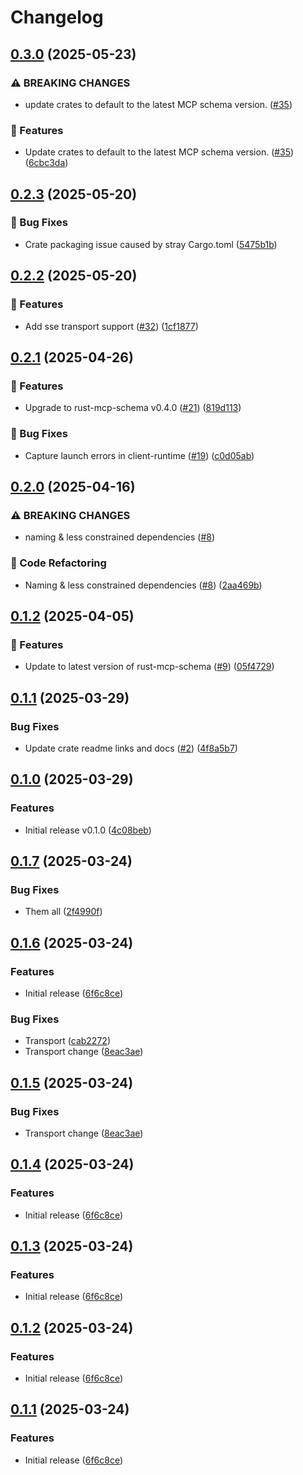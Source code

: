 # Changelog

## [0.3.0](https://github.com/rust-mcp-stack/rust-mcp-sdk/compare/rust-mcp-transport-v0.2.3...rust-mcp-transport-v0.3.0) (2025-05-23)


### ⚠ BREAKING CHANGES

* update crates to default to the latest MCP schema version. ([#35](https://github.com/rust-mcp-stack/rust-mcp-sdk/issues/35))

### 🚀 Features

* Update crates to default to the latest MCP schema version. ([#35](https://github.com/rust-mcp-stack/rust-mcp-sdk/issues/35)) ([6cbc3da](https://github.com/rust-mcp-stack/rust-mcp-sdk/commit/6cbc3da9d99d62723643000de74c4bd9e48fa4b4))

## [0.2.3](https://github.com/rust-mcp-stack/rust-mcp-sdk/compare/rust-mcp-transport-v0.2.2...rust-mcp-transport-v0.2.3) (2025-05-20)


### 🐛 Bug Fixes

* Crate packaging issue caused by stray Cargo.toml ([5475b1b](https://github.com/rust-mcp-stack/rust-mcp-sdk/commit/5475b1bb31b5ec2c211bd49f940be38db17d0d65))

## [0.2.2](https://github.com/rust-mcp-stack/rust-mcp-sdk/compare/rust-mcp-transport-v0.2.1...rust-mcp-transport-v0.2.2) (2025-05-20)


### 🚀 Features

* Add sse transport support ([#32](https://github.com/rust-mcp-stack/rust-mcp-sdk/issues/32)) ([1cf1877](https://github.com/rust-mcp-stack/rust-mcp-sdk/commit/1cf187757810e142e97216476ca73ecba020c320))

## [0.2.1](https://github.com/rust-mcp-stack/rust-mcp-sdk/compare/rust-mcp-transport-v0.2.0...rust-mcp-transport-v0.2.1) (2025-04-26)


### 🚀 Features

* Upgrade to rust-mcp-schema v0.4.0 ([#21](https://github.com/rust-mcp-stack/rust-mcp-sdk/issues/21)) ([819d113](https://github.com/rust-mcp-stack/rust-mcp-sdk/commit/819d1135b469e4aa8e857c81e25c81c331084fb1))


### 🐛 Bug Fixes

* Capture launch errors in client-runtime ([#19](https://github.com/rust-mcp-stack/rust-mcp-sdk/issues/19)) ([c0d05ab](https://github.com/rust-mcp-stack/rust-mcp-sdk/commit/c0d05ab73b1ac7edc7c410f2f14f0b86d4343c1d))

## [0.2.0](https://github.com/rust-mcp-stack/rust-mcp-sdk/compare/rust-mcp-transport-v0.1.2...rust-mcp-transport-v0.2.0) (2025-04-16)


### ⚠ BREAKING CHANGES

* naming & less constrained dependencies ([#8](https://github.com/rust-mcp-stack/rust-mcp-sdk/issues/8))

### 🚜 Code Refactoring

* Naming & less constrained dependencies ([#8](https://github.com/rust-mcp-stack/rust-mcp-sdk/issues/8)) ([2aa469b](https://github.com/rust-mcp-stack/rust-mcp-sdk/commit/2aa469b1f7f53f6cda23141c961467ece738047e))

## [0.1.2](https://github.com/rust-mcp-stack/rust-mcp-sdk/compare/rust-mcp-transport-v0.1.1...rust-mcp-transport-v0.1.2) (2025-04-05)


### 🚀 Features

* Update to latest version of rust-mcp-schema ([#9](https://github.com/rust-mcp-stack/rust-mcp-sdk/issues/9)) ([05f4729](https://github.com/rust-mcp-stack/rust-mcp-sdk/commit/05f47296e7ef5eff93c5c4e7370a2d1c055328b5))

## [0.1.1](https://github.com/rust-mcp-stack/rust-mcp-sdk/compare/rust-mcp-transport-v0.1.0...rust-mcp-transport-v0.1.1) (2025-03-29)


### Bug Fixes

* Update crate readme links and docs ([#2](https://github.com/rust-mcp-stack/rust-mcp-sdk/issues/2)) ([4f8a5b7](https://github.com/rust-mcp-stack/rust-mcp-sdk/commit/4f8a5b74559b97bf9e7229c120c383caf7f53a36))

## [0.1.0](https://github.com/rust-mcp-stack/rust-mcp-sdk/compare/rust-mcp-transport-v0.1.0...rust-mcp-transport-v0.1.0) (2025-03-29)


### Features

* Initial release v0.1.0 ([4c08beb](https://github.com/rust-mcp-stack/rust-mcp-sdk/commit/4c08beb73b102c77e65b724b284008071b7f5ef4))

## [0.1.7](https://github.com/hashemix/rust-mcp-sdk/compare/rust-mcp-transport-v0.1.6...rust-mcp-transport-v0.1.7) (2025-03-24)


### Bug Fixes

* Them all ([2f4990f](https://github.com/hashemix/rust-mcp-sdk/commit/2f4990fbeb9ef5e5b40a7ccb31e9583e318a36ad))

## [0.1.6](https://github.com/hashemix/rust-mcp-sdk/compare/rust-mcp-transport-v0.1.5...rust-mcp-transport-v0.1.6) (2025-03-24)


### Features

* Initial release ([6f6c8ce](https://github.com/hashemix/rust-mcp-sdk/commit/6f6c8cec8fe1277fc39f4ddce6f17b36129bedee))


### Bug Fixes

* Transport ([cab2272](https://github.com/hashemix/rust-mcp-sdk/commit/cab22725fdd2f618020edd4be9b39862d30f2676))
* Transport change ([8eac3ae](https://github.com/hashemix/rust-mcp-sdk/commit/8eac3aeafbcf5f88b81c758fdb0da980a00fa934))

## [0.1.5](https://github.com/hashemix/rust-mcp-sdk/compare/rust-mcp-transport-v0.1.4...rust-mcp-transport-v0.1.5) (2025-03-24)


### Bug Fixes

* Transport change ([8eac3ae](https://github.com/hashemix/rust-mcp-sdk/commit/8eac3aeafbcf5f88b81c758fdb0da980a00fa934))

## [0.1.4](https://github.com/hashemix/rust-mcp-sdk/compare/rust-mcp-transport-v0.1.3...rust-mcp-transport-v0.1.4) (2025-03-24)


### Features

* Initial release ([6f6c8ce](https://github.com/hashemix/rust-mcp-sdk/commit/6f6c8cec8fe1277fc39f4ddce6f17b36129bedee))

## [0.1.3](https://github.com/hashemix/rust-mcp-sdk/compare/v0.1.2...v0.1.3) (2025-03-24)


### Features

* Initial release ([6f6c8ce](https://github.com/hashemix/rust-mcp-sdk/commit/6f6c8cec8fe1277fc39f4ddce6f17b36129bedee))

## [0.1.2](https://github.com/hashemix/rust-mcp-sdk/compare/v0.1.1...v0.1.2) (2025-03-24)


### Features

* Initial release ([6f6c8ce](https://github.com/hashemix/rust-mcp-sdk/commit/6f6c8cec8fe1277fc39f4ddce6f17b36129bedee))

## [0.1.1](https://github.com/hashemix/rust-mcp-sdk/compare/transport-v0.1.0...transport-v0.1.1) (2025-03-24)


### Features

* Initial release ([6f6c8ce](https://github.com/hashemix/rust-mcp-sdk/commit/6f6c8cec8fe1277fc39f4ddce6f17b36129bedee))
